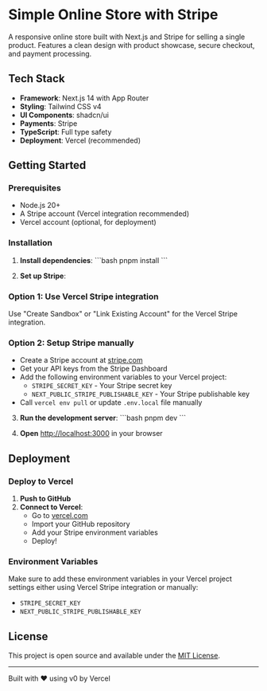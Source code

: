 # Simple Online Store with Stripe

A responsive online store built with Next.js and Stripe for selling a single product. Features a clean design with product showcase, secure checkout, and payment processing.

## Tech Stack

- **Framework**: Next.js 14 with App Router
- **Styling**: Tailwind CSS v4
- **UI Components**: shadcn/ui
- **Payments**: Stripe
- **TypeScript**: Full type safety
- **Deployment**: Vercel (recommended)

## Getting Started

### Prerequisites

- Node.js 20+
- A Stripe account (Vercel integration recommended)
- Vercel account (optional, for deployment)

### Installation

1. **Install dependencies**:
   \`\`\`bash
   pnpm install
   \`\`\`

2. **Set up Stripe**:

### Option 1: Use Vercel Stripe integration

Use "Create Sandbox" or "Link Existing Account" for the Vercel Stripe integration.

### Option 2: Setup Stripe manually

- Create a Stripe account at [stripe.com](https://stripe.com)
- Get your API keys from the Stripe Dashboard
- Add the following environment variables to your Vercel project:
  - `STRIPE_SECRET_KEY` - Your Stripe secret key
  - `NEXT_PUBLIC_STRIPE_PUBLISHABLE_KEY` - Your Stripe publishable key
- Call `vercel env pull` or update `.env.local` file manually

3. **Run the development server**:
   \`\`\`bash
   pnpm dev
   \`\`\`

4. **Open** [http://localhost:3000](http://localhost:3000) in your browser

## Deployment

### Deploy to Vercel

1. **Push to GitHub**
2. **Connect to Vercel**:
   - Go to [vercel.com](https://vercel.com)
   - Import your GitHub repository
   - Add your Stripe environment variables
   - Deploy!

### Environment Variables

Make sure to add these environment variables in your Vercel project settings either using Vercel Stripe integration or manually:

- `STRIPE_SECRET_KEY`
- `NEXT_PUBLIC_STRIPE_PUBLISHABLE_KEY`

## License

This project is open source and available under the [MIT License](LICENSE).

---

Built with ❤️ using v0 by Vercel
